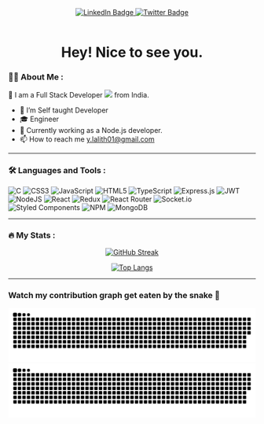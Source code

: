 <div id="header" align="center">

  <div id="badges">
  <a href="https://www.linkedin.com/in/lalith-yagnavalkya-tirunagari-a53b38199/">
    <img src="https://img.shields.io/badge/LinkedIn-blue?style=for-the-badge&logo=linkedin&logoColor=white" alt="LinkedIn Badge"/>
  </a>
  <a href="https://twitter.com/TLallu">
    <img src="https://img.shields.io/badge/Twitter-black?style=for-the-badge&logo=twitter&logoColor=white" alt="Twitter Badge"/>
  </a>
</div>
<img src="https://komarev.com/ghpvc/?username=LalithYagnavalkya&style=flat-square&color=blue" alt=""/>
<h1> Hey! Nice to see you.</h1>
</div>



### :man_technologist: About Me :
:wave: I am a Full Stack Developer <img src="https://media.giphy.com/media/WUlplcMpOCEmTGBtBW/giphy.gif" width="30"> from India.
- 🌱 I’m Self taught Developer
- 🎓 Engineer
-  :bricks: Currently working as a Node.js developer.
- 📫 How to reach me y.lalith01@gmail.com

---

### :hammer_and_wrench: Languages and Tools :


![C](https://img.shields.io/badge/c-%2300599C.svg?style=for-the-badge&logo=c&logoColor=white) ![CSS3](https://img.shields.io/badge/css3-%231572B6.svg?style=for-the-badge&logo=css3&logoColor=white) ![JavaScript](https://img.shields.io/badge/javascript-%23323330.svg?style=for-the-badge&logo=javascript&logoColor=%23F7DF1E) ![HTML5](https://img.shields.io/badge/html5-%23E34F26.svg?style=for-the-badge&logo=html5&logoColor=white) ![TypeScript](https://img.shields.io/badge/typescript-%23007ACC.svg?style=for-the-badge&logo=typescript&logoColor=white) ![Express.js](https://img.shields.io/badge/express.js-%23404d59.svg?style=for-the-badge&logo=express&logoColor=%2361DAFB) ![JWT](https://img.shields.io/badge/JWT-black?style=for-the-badge&logo=JSON%20web%20tokens) ![NodeJS](https://img.shields.io/badge/node.js-6DA55F?style=for-the-badge&logo=node.js&logoColor=white) ![React](https://img.shields.io/badge/react-%2320232a.svg?style=for-the-badge&logo=react&logoColor=%2361DAFB) ![Redux](https://img.shields.io/badge/redux-%23593d88.svg?style=for-the-badge&logo=redux&logoColor=white) ![React Router](https://img.shields.io/badge/React_Router-CA4245?style=for-the-badge&logo=react-router&logoColor=white) ![Socket.io](https://img.shields.io/badge/Socket.io-black?style=for-the-badge&logo=socket.io&badgeColor=010101) ![Styled Components](https://img.shields.io/badge/styled--components-DB7093?style=for-the-badge&logo=styled-components&logoColor=white) ![NPM](https://img.shields.io/badge/NPM-%23000000.svg?style=for-the-badge&logo=npm&logoColor=white) ![MongoDB](https://img.shields.io/badge/MongoDB-%234ea94b.svg?style=for-the-badge&logo=mongodb&logoColor=white)


---

### :fire: My Stats :

<div align="center">
  
[![GitHub Streak](http://github-readme-streak-stats.herokuapp.com?user=LalithYagnavalkya&theme=dark&background=000000)](https://git.io/streak-stats)  
  
[![Top Langs](https://github-readme-stats.vercel.app/api/top-langs/?username=LalithYagnavalkya&layout=compact&theme=vision-friendly-dark)](https://github.com/anuraghazra/github-readme-stats)

</div>

---


### Watch my contribution graph get eaten by the snake 🐍

 <div align="center">
 
 ![github contribution grid snake animation](https://github.com/LalithYagnavalkya/LalithYagnavalkya/blob/output/github-contribution-grid-snake-sissa.svg#gh-dark-mode-only)
![github contribution grid snake animation](https://github.com/LalithYagnavalkya/LalithYagnavalkya/blob/output/github-contribution-grid-snake-sissa-white.svg#gh-light-mode-only)
  
</div>

